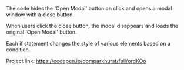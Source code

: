 The code hides the 'Open Modal' button on click and opens a modal window with a close button.

When users click the close button, the modal disappears and loads the original 'Open Modal' button.

Each if statement changes the style of various elements based on a condition.

Project link: https://codepen.io/domparkhurst/full/ordKOo
